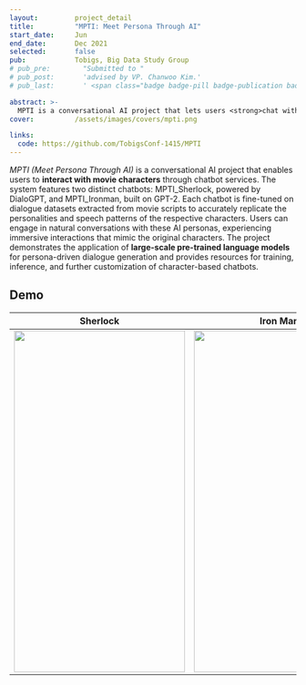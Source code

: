 ```yaml
---
layout:         project_detail
title:          "MPTI: Meet Persona Through AI"
start_date:     Jun
end_date:       Dec 2021
selected:       false
pub:            Tobigs, Big Data Study Group
# pub_pre:        "Submitted to "
# pub_post:       'advised by VP. Chanwoo Kim.'
# pub_last:       ' <span class="badge badge-pill badge-publication badge-success">Commercialized</span>'

abstract: >-
  MPTI is a conversational AI project that lets users <strong>chat with movie character</strong> personas, like Sherlock Holmes and Iron Man, using chatbots fine-tuned on their movie dialogues for realistic, character-driven interactions.
cover:          /assets/images/covers/mpti.png

links:
  code: https://github.com/TobigsConf-1415/MPTI
---
```


_MPTI (Meet Persona Through AI)_ is a conversational AI project that enables users to **interact with movie characters** through chatbot services. The system features two distinct chatbots: MPTI_Sherlock, powered by DialoGPT, and MPTI_Ironman, built on GPT-2. Each chatbot is fine-tuned on dialogue datasets extracted from movie scripts to accurately replicate the personalities and speech patterns of the respective characters. Users can engage in natural conversations with these AI personas, experiencing immersive interactions that mimic the original characters. The project demonstrates the application of **large-scale pre-trained language models** for persona-driven dialogue generation and provides resources for training, inference, and further customization of character-based chatbots.

## Demo

| Sherlock | Iron Man |
|---|---|
|<img src="images/sherlock_sample.gif" width="300" height="600">|<img src="images/ironman_sample.gif" width="300" height="600">|
